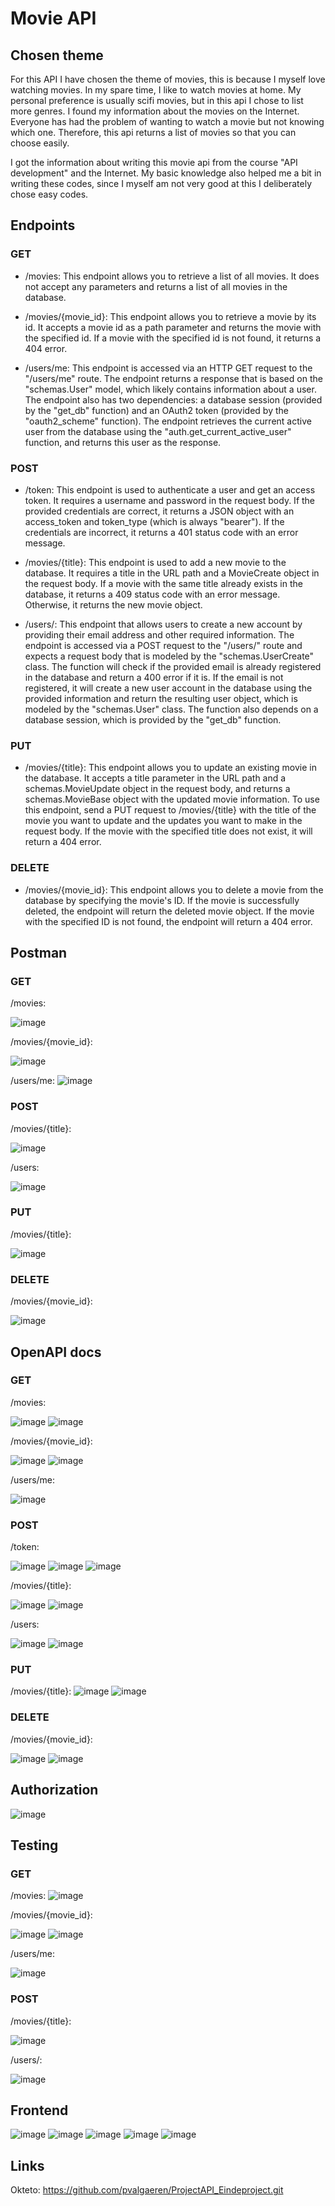 # Movie API

## Chosen theme
For this API I have chosen the theme of movies, this is because I myself love watching movies.
In my spare time, I like to watch movies at home. My personal preference is usually scifi movies, but in this api I chose to list more genres. 
I found my information about the movies on the Internet. 
Everyone has had the problem of wanting to watch a movie but not knowing which one. 
Therefore, this api returns a list of movies so that you can choose easily. 

I got the information about writing this movie api from the course "API development" and the Internet. My basic knowledge also helped me a bit in writing these codes, since I myself am not very good at this I deliberately chose easy codes. 

## Endpoints
### GET
- /movies: This endpoint allows you to retrieve a list of all movies. It does not accept any parameters and returns a list of all movies in the database.

- /movies/{movie_id}: This endpoint allows you to retrieve a movie by its id. It accepts a movie id as a path parameter and returns the movie with the specified id. If a movie with the specified id is not found, it returns a 404 error.

- /users/me: This endpoint is accessed via an HTTP GET request to the "/users/me" route. The endpoint returns a response that is based on the "schemas.User" model, which likely contains information about a user. The endpoint also has two dependencies: a database session (provided by the "get_db" function) and an OAuth2 token (provided by the "oauth2_scheme" function). The endpoint retrieves the current active user from the database using the "auth.get_current_active_user" function, and returns this user as the response.

### POST
- /token: This endpoint is used to authenticate a user and get an access token. It requires a username and password in the request body. If the provided credentials are correct, it returns a JSON object with an access_token and token_type (which is always "bearer"). If the credentials are incorrect, it returns a 401 status code with an error message.

- /movies/{title}: This endpoint is used to add a new movie to the database. It requires a title in the URL path and a MovieCreate object in the request body. If a movie with the same title already exists in the database, it returns a 409 status code with an error message. Otherwise, it returns the new movie object.

- /users/: This endpoint that allows users to create a new account by providing their email address and other required information. The endpoint is accessed via a POST request to the "/users/" route and expects a request body that is modeled by the "schemas.UserCreate" class. The function will check if the provided email is already registered in the database and return a 400 error if it is. If the email is not registered, it will create a new user account in the database using the provided information and return the resulting user object, which is modeled by the "schemas.User" class. The function also depends on a database session, which is provided by the "get_db" function.

### PUT
- /movies/{title}: This endpoint allows you to update an existing movie in the database. It accepts a title parameter in the URL path and a schemas.MovieUpdate object in the request body, and returns a schemas.MovieBase object with the updated movie information. To use this endpoint, send a PUT request to /movies/{title} with the title of the movie you want to update and the updates you want to make in the request body. If the movie with the specified title does not exist, it will return a 404 error.

### DELETE
- /movies/{movie_id}: This endpoint allows you to delete a movie from the database by specifying the movie's ID. If the movie is successfully deleted, the endpoint will return the deleted movie object. If the movie with the specified ID is not found, the endpoint will return a 404 error.


## Postman
### GET
/movies:

![image](https://user-images.githubusercontent.com/91118410/211191125-51bf8720-45d0-44bd-9af2-b46cccc6ce68.png)

/movies/{movie_id}:

![image](https://user-images.githubusercontent.com/91118410/211193027-c2fa014d-1e36-42ad-ab35-9ef876ed1203.png)

/users/me:
![image](https://user-images.githubusercontent.com/91118410/211207345-cb685fb7-686a-4a05-b76d-b2a192ae9d63.png)


### POST

/movies/{title}:

![image](https://user-images.githubusercontent.com/91118410/211191060-3456e164-b00e-4c56-91a1-1c76ce5f633a.png)

/users: 

![image](https://user-images.githubusercontent.com/91118410/211207239-a9c2bd60-890f-4d4f-8135-2473830ba872.png)


### PUT
/movies/{title}:

![image](https://user-images.githubusercontent.com/91118410/211207435-ecfe260d-d398-4a13-84a3-08a17b96360b.png)

### DELETE
/movies/{movie_id}:

![image](https://user-images.githubusercontent.com/91118410/211193084-dba833ec-6a2a-4ca1-8470-e5e2eb53a745.png)


## OpenAPI docs
### GET
/movies:

![image](https://user-images.githubusercontent.com/91118410/211191571-95c052c4-57bc-47be-bb63-fa45a0c71635.png)
![image](https://user-images.githubusercontent.com/91118410/211191580-2e656fd4-78e1-4147-a63c-3f8d3f1f30d1.png)

/movies/{movie_id}:

![image](https://user-images.githubusercontent.com/91118410/211191439-7527e690-8db1-44ea-8e07-a776e7e03885.png)
![image](https://user-images.githubusercontent.com/91118410/211191458-c0cff774-5f94-43df-91b9-e61b34d8fb44.png)

/users/me:

![image](https://user-images.githubusercontent.com/91118410/211342095-a54da415-a1ae-4525-b100-fb8916910d22.png)


### POST
/token:

![image](https://user-images.githubusercontent.com/91118410/211206839-6f5ec6f3-200c-4d8c-9b26-d282f0bf2a5d.png)
![image](https://user-images.githubusercontent.com/91118410/211206858-b23862f8-e00a-4dde-91e6-7be7a01c2f64.png)
![image](https://user-images.githubusercontent.com/91118410/211206868-b3baf46b-d1ae-4d29-a742-3175158ac9fb.png)


/movies/{title}:

![image](https://user-images.githubusercontent.com/91118410/211191521-612354c7-8a0b-4d3b-89a7-e5f15aa47db6.png)
![image](https://user-images.githubusercontent.com/91118410/211191536-d2661ba6-abee-4a56-b1b3-89dd1bd98b2a.png)

/users:

![image](https://user-images.githubusercontent.com/91118410/211205652-f5119e3b-ccfc-4641-ba05-e8eb478baa86.png)
![image](https://user-images.githubusercontent.com/91118410/211205664-020b01a9-ff63-436c-8cea-b4b92f9b53cc.png)


### PUT
/movies/{title}:
![image](https://user-images.githubusercontent.com/91118410/211200729-909e063f-10c8-4380-b3a5-a4ef0cda283b.png)
![image](https://user-images.githubusercontent.com/91118410/211200746-e426e78a-68e8-47cc-bd50-8c8e6593e84d.png)


### DELETE
/movies/{movie_id}:

![image](https://user-images.githubusercontent.com/91118410/211192745-0a7eb69a-8894-4e95-9ee1-321c6b94407b.png)
![image](https://user-images.githubusercontent.com/91118410/211192761-63d9a007-0ab8-4aff-b6ae-fe8c1f16c0be.png)

## Authorization
![image](https://user-images.githubusercontent.com/91118410/211206171-e3ef45ff-2b09-495d-821a-06efc2800189.png)


## Testing

### GET

/movies:
![image](https://user-images.githubusercontent.com/91118410/211200115-6fa08680-ca66-432f-9a48-a3871039e980.png)


/movies/{movie_id}:

![image](https://user-images.githubusercontent.com/91118410/211200419-f09b5ae8-5a97-4337-bae5-d5415db14833.png)
![image](https://user-images.githubusercontent.com/91118410/211202513-1d29d167-d9cb-4ba5-bfdb-eedb64f06791.png)

/users/me:

![image](https://user-images.githubusercontent.com/91118410/211214166-bf58b18c-de33-4a91-847f-1aca66bec2a4.png)

### POST

/movies/{title}:

![image](https://user-images.githubusercontent.com/91118410/211214719-75fc6783-d1b7-4375-9b42-d632c676a2f0.png)

/users/:

![image](https://user-images.githubusercontent.com/91118410/211341157-350afc1d-357a-4c59-ba32-4835383f9cad.png)


## Frontend
![image](https://user-images.githubusercontent.com/91118410/211167590-af8c15bb-8e91-428a-ad24-94cbdf795bad.png)
![image](https://user-images.githubusercontent.com/91118410/211167601-b1e12662-1d56-47c6-b6b5-f5dd5e8c292b.png)
![image](https://user-images.githubusercontent.com/91118410/211167616-e09ffb2a-3924-49b4-905b-fef17e0ed14b.png)
![image](https://user-images.githubusercontent.com/91118410/211167633-08819e3b-538b-4cf9-8977-aa74daa5f899.png)
![image](https://user-images.githubusercontent.com/91118410/211167624-9b0796f9-13ce-432d-9e22-330dce0290a9.png)

## Links
Okteto: https://github.com/pvalgaeren/ProjectAPI_Eindeproject.git
